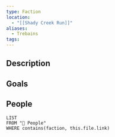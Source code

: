 ```yaml
---
type: Faction
location:
  - "[[Shady Creek Run]]"
aliases:
  - Trebains
tags:
---
```

## Description

## Goals

## People
```dataview
LIST
FROM "🙋 People"
WHERE contains(faction, this.file.link)
```
